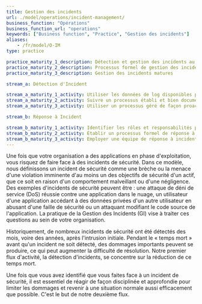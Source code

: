 ```yaml
---
title: Gestion des incidents
url: ./model/operations/incident-management/
business_function: "Opérations"
business_function_url: "operations"
keywords: ["Business function", "Practice", "Gestion des incidents"]
aliases:
    - /fr/model/O-IM
type: practice

practice_maturity_1_description: Détection et gestion des incidents au meilleur de vos capacités
practice_maturity_2_description: Processus formel de gestion des incidents en place
practice_maturity_3_description: Gestion des incidents matures

stream_a: Détection d'Incident

stream_a_maturity_1_activity: Utiliser les données de log disponibles pour effectuer la détection de tous les incidents de sécurité possibles au meilleur de vos capacités.
stream_a_maturity_2_activity: Suivre un processus établi et bien documenté de détection d'incident, en mettant l'accent sur l'évaluation automatique des journaux.
stream_a_maturity_3_activity: Utiliser un processus géré de façon proactive pour la détection des incidents.

stream_b: Réponse à Incident

stream_b_maturity_1_activity: Identifier les rôles et responsabilités pour la réponse à incident.
stream_b_maturity_2_activity: Établir un processus formel de réponse à incident et veiller à ce que le personnel soit bien formé à l'exercice de leurs fonctions.
stream_b_maturity_3_activity: Employer une équipe de réponse à incident impliquée et bien formée.
---
```


Une fois que votre organisation a des applications en phase d'exploitation, vous risquez de faire face à des incidents de sécurité. Dans ce modèle, nous définissons un incident de sécurité comme une brèche ou la menace d'une violation imminente d'au moins un des objectifs de sécurité d'un actif, que ce soit en raison d'un comportement malveillant ou d'une négligence. Des exemples d'incidents de sécurité peuvent être : une attaque de déni de service (DoS) réussie contre une application dans le nuage, un utilisateur d'une application accédant à des données privées d'un autre utilisateur en abusant d'une faille de sécurité ou un attaquant modifiant le code source de l'application. La pratique de la Gestion des Incidents (GI) vise à traiter ces questions au sein de votre organisation.

Historiquement, de nombreux incidents de sécurité ont été détectés des mois, voire des années, après l'intrusion initiale. Pendant le « temps mort » avant qu'un incident ne soit détecté, des dommages importants peuvent se produire, ce qui peut augmenter la difficulté de résolution. Notre premier flux d'activité, la détection d'incidents, se concentre sur la réduction de ce temps mort.

Une fois que vous avez identifié que vous faites face à un incident de sécurité, il est essentiel de réagir de façon disciplinée et approfondie pour limiter les dommages et revenir à une situation normale aussi efficacement que possible. C'est le but de notre deuxième flux.

